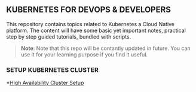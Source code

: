 ## KUBERNETES FOR DEVOPS & DEVELOPERS

This repository contains topics related to Kubernetes a Cloud Native platform. The content will have some basic yet important notes, practical step by step guided tutorials, bundled with scripts.

>**Note**: Note that this repo will be contantly updated in future. You can use it for your learning purpose if you find it useful.

### SETUP KUBERNETES CLUSTER

*[High Availability Cluster Setup](/Kubernetes%20Installation/High%20Availability%20Kubernetes/kubeadm-ha-kubernetes-external-keepalived-haproxy/)